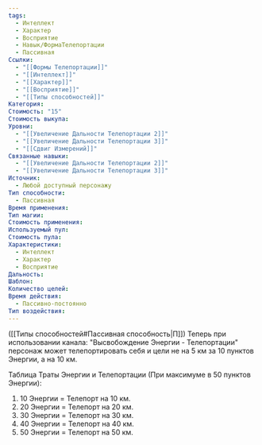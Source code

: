 ```yaml
---
tags:
  - Интеллект
  - Характер
  - Восприятие
  - Навык/ФормаТелепортации
  - Пассивная
Ссылки:
  - "[[Формы Телепортации]]"
  - "[[Интеллект]]"
  - "[[Характер]]"
  - "[[Восприятие]]"
  - "[[Типы способностей]]"
Категория: 
Стоимость: "15"
Стоимость выкупа: 
Уровни:
  - "[[Увеличение Дальности Телепортации 2]]"
  - "[[Увеличение Дальности Телепортации 3]]"
  - "[[Сдвиг Измерений]]"
Связанные навыки:
  - "[[Увеличение Дальности Телепортации 2]]"
  - "[[Увеличение Дальности Телепортации 3]]"
Источник:
  - Любой доступный персонажу
Тип способности:
  - Пассивная
Время применения: 
Тип магии: 
Стоимость применения: 
Используемый пул: 
Стоимость пула: 
Характеристики:
  - Интеллект
  - Характер
  - Восприятие
Дальность: 
Шаблон: 
Количество целей: 
Время действия:
  - Пассивно-постоянно
Тип воздействия:
---
```

([[Типы способностей#Пассивная способность|П]]) Теперь при использовании канала: "Высвобождение Энергии - Телепортации" персонаж может телепортировать себя и цели не на 5 км за 10 пунктов Энергии, а на 10 км. 

Таблица Траты Энергии и Телепортации
(При максимуме в 50 пунктов Энергии):

1. 10 Энергии = Телепорт на 10 км.
2. 20 Энергии = Телепорт на 20 км.
3. 30 Энергии = Телепорт на 30 км.
4. 40 Энергии = Телепорт на 40 км. 
5. 50 Энергии = Телепорт на 50 км.
